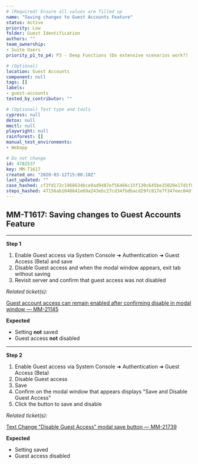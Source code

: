 ```yaml
---
# (Required) Ensure all values are filled up
name: "Saving changes to Guest Accounts Feature"
status: Active
priority: Low
folder: Guest Identification
authors: ""
team_ownership:
- Suite Users
priority_p1_to_p4: P3 - Deep Functions (Do extensive scenarios work?)

# (Optional)
location: Guest Accounts
component: null
tags: []
labels:
- guest-accounts
tested_by_contributor: ""

# (Optional) Test type and tools
cypress: null
detox: null
mmctl: null
playwright: null
rainforest: []
manual_test_environments:
- Webapp

# Do not change
id: 4782537
key: MM-T1617
created_on: "2020-03-12T15:08:10Z"
last_updated: ""
case_hashed: cf3fd172c1968634bce9ad9487ef56466c15f130c645be25020e17d1f81e6f61f5d634cc5a4e14a591687906eb7c2567
steps_hashed: 47156ab1048641e69a243ebc27cd34fbdbacd29fc817e7f347eec04dfaeb1f1b2601c5d26b7633a0a7529d009f8d2562
---
```


<!-- (Auto-generated) Based on frontmatter's "key" and "name" -->

## MM-T1617: Saving changes to Guest Accounts Feature

---

**Step 1**

1. Enable Guest access via System Console ➜ Authentication ➜ Guest Access (Beta) and save
2. Disable Guest access and when the modal window appears, exit tab without saving
3. Revisit server and confirm that guest access was not disabled

_Related ticket(s):_

[Guest account access can remain enabled after confirming disable in modal window — MM-21145](https://mattermost.atlassian.net/browse/MM-21145)

**Expected**

- Setting **not** saved
- Guest access **not** disabled

---

**Step 2**

1. Enable Guest access via System Console ➜ Authentication ➜ Guest Access (Beta)
2. Disable Guest access
3. Save
4. Confirm on the modal window that appears displays "Save and Disable Guest Access"
5. Click the button to save and disable

_Related ticket(s):_

[Text Change "Disable Guest Access" modal save button — MM-21739](https://mattermost.atlassian.net/browse/MM-21739)

**Expected**

- Setting saved
- Guest access disabled
